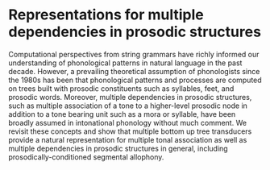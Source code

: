 
# Representations for multiple dependencies in prosodic structures 
Computational perspectives from string grammars have richly informed our understanding of phonological patterns in natural language in the past decade. However, a prevailing theoretical assumption of phonologists since the 1980s has been that phonological patterns and processes are computed on trees built with prosodic constituents such as syllables, feet, and prosodic words. Moreover, multiple dependencies in prosodic structures, such as multiple association of a tone to a higher-level prosodic node in addition to a tone bearing unit such as a mora or syllable, have been broadly assumed in intonational phonology without much comment. We revisit these concepts and show that multiple bottom up tree transducers provide a natural representation for multiple tonal association as well as multiple dependencies in prosodic structures in general, including prosodically-conditioned segmental allophony. 